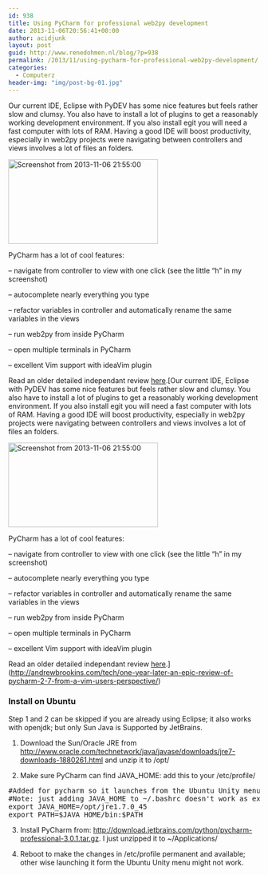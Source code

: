 ```yaml
---
id: 938
title: Using PyCharm for professional web2py development
date: 2013-11-06T20:56:41+00:00
author: acidjunk
layout: post
guid: http://www.renedohmen.nl/blog/?p=938
permalink: /2013/11/using-pycharm-for-professional-web2py-development/
categories:
  - Computerz
header-img: "img/post-bg-01.jpg"
---
```

Our current IDE, Eclipse with PyDEV has some nice features but feels rather slow and clumsy. You also have to install a lot of plugins to get a reasonably working development environment. If you also install egit you will need a fast computer with lots of RAM. Having a good IDE will boost productivity, especially in web2py projects were navigating between controllers and views involves a lot of files an folders.

[<img class="alignnone size-medium wp-image-941" alt="Screenshot from 2013-11-06 21:55:00" src="http://www.renedohmen.nl/blog/wp-content/uploads/2013/11/Screenshot-from-2013-11-06-215500-300x169.png" width="300" height="169" srcset="http://www.renedohmen.nl/blog/wp-content/uploads/2013/11/Screenshot-from-2013-11-06-215500-300x169.png 300w, http://www.renedohmen.nl/blog/wp-content/uploads/2013/11/Screenshot-from-2013-11-06-215500-1024x577.png 1024w" sizes="(max-width: 300px) 100vw, 300px" />](http://www.renedohmen.nl/blog/wp-content/uploads/2013/11/Screenshot-from-2013-11-06-215500.png)

PyCharm has a lot of cool features:
  
&#8211; navigate from controller to view with one click (see the little &#8220;h&#8221; in my screenshot)
  
&#8211; autocomplete nearly everything you type
  
&#8211; refactor variables in controller and automatically rename the same variables in the views
  
&#8211; run web2py from inside PyCharm
  
&#8211; open multiple terminals in PyCharm
  
&#8211; excellent Vim support with ideaVim plugin

Read an older detailed independant review [here](http://andrewbrookins.com/tech/one-year-later-an-epic-review-of-pycharm-2-7-from-a-vim-users-perspective/).[Our current IDE, Eclipse with PyDEV has some nice features but feels rather slow and clumsy. You also have to install a lot of plugins to get a reasonably working development environment. If you also install egit you will need a fast computer with lots of RAM. Having a good IDE will boost productivity, especially in web2py projects were navigating between controllers and views involves a lot of files an folders.

[<img class="alignnone size-medium wp-image-941" alt="Screenshot from 2013-11-06 21:55:00" src="http://www.renedohmen.nl/blog/wp-content/uploads/2013/11/Screenshot-from-2013-11-06-215500-300x169.png" width="300" height="169" srcset="http://www.renedohmen.nl/blog/wp-content/uploads/2013/11/Screenshot-from-2013-11-06-215500-300x169.png 300w, http://www.renedohmen.nl/blog/wp-content/uploads/2013/11/Screenshot-from-2013-11-06-215500-1024x577.png 1024w" sizes="(max-width: 300px) 100vw, 300px" />](http://www.renedohmen.nl/blog/wp-content/uploads/2013/11/Screenshot-from-2013-11-06-215500.png)

PyCharm has a lot of cool features:
  
&#8211; navigate from controller to view with one click (see the little &#8220;h&#8221; in my screenshot)
  
&#8211; autocomplete nearly everything you type
  
&#8211; refactor variables in controller and automatically rename the same variables in the views
  
&#8211; run web2py from inside PyCharm
  
&#8211; open multiple terminals in PyCharm
  
&#8211; excellent Vim support with ideaVim plugin

Read an older detailed independant review [here](http://andrewbrookins.com/tech/one-year-later-an-epic-review-of-pycharm-2-7-from-a-vim-users-perspective/).](http://andrewbrookins.com/tech/one-year-later-an-epic-review-of-pycharm-2-7-from-a-vim-users-perspective/) 

### Install on Ubuntu

Step 1 and 2 can be skipped if you are already using Eclipse; it also works with openjdk; but only Sun Java is Supported by JetBrains.
  
1) Download the Sun/Oracle JRE from http://www.oracle.com/technetwork/java/javase/downloads/jre7-downloads-1880261.html and unzip it to /opt/
  
2) Make sure PyCharm can find JAVA_HOME: add this to your /etc/profile/

<pre>#Added for pycharm so it launches from the Ubuntu Unity menu
#Note: just adding JAVA_HOME to ~/.bashrc doesn't work as expected.
export JAVA_HOME=/opt/jre1.7.0_45
export PATH=$JAVA_HOME/bin:$PATH</pre>

3) Install PyCharm from: http://download.jetbrains.com/python/pycharm-professional-3.0.1.tar.gz. I just unzipped it to ~/Applications/
  
4) Reboot to make the changes in /etc/profile permanent and available; other wise launching it form the Ubuntu Unity menu might not work.